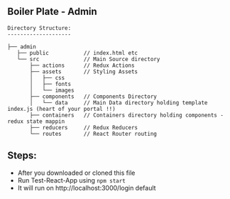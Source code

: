 ## Boiler Plate - Admin

```
Directory Structure:
--------------------

├── admin
   ├── public           // index.html etc
   └── src              // Main Source directory
       ├── actions      // Redux Actions
       ├── assets       // Styling Assets
       │   ├── css
       │   ├── fonts
       │   └── images
       ├── components   // Components Directory
       │   └── data     // Main Data directory holding template index.js (heart of your portal !!)
       ├── containers   // Containers directory holding components - redux state mappin
       ├── reducers     // Redux Reducers
       └── routes       // React Router routing

```

## Steps:
* After you downloaded or cloned this file
* Run Test-React-App using `npm start`
* It will run on http://localhost:3000/login default


  
